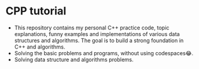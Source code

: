 # CPP tutorial
<ul>
<li>This repository contains my personal C++ practice code, topic explanations, funny examples and implementations of various data structures and algorithms. The goal is to build a strong foundation in C++ and algorithms.</li>
<li>Solving the basic problems and programs, without using codespaces😂.</li>
<li> Solving data structure and algorithms problems.</li></ul>
